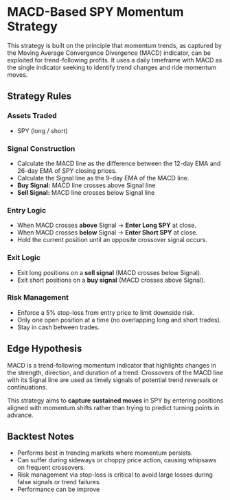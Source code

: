 # MACD-Based SPY Momentum Strategy

This strategy is built on the principle that momentum trends, as captured by the Moving Average Convergence Divergence (MACD) indicator, can be exploited for trend-following profits. It uses a daily timeframe with MACD as the single indicator seeking to identify trend changes and ride momentum moves.

## Strategy Rules

### Assets Traded
- SPY (long / short)

### Signal Construction
- Calculate the MACD line as the difference between the 12-day EMA and 26-day EMA of SPY closing prices.  
- Calculate the Signal line as the 9-day EMA of the MACD line.  
- **Buy Signal:** MACD line crosses above Signal line  
- **Sell Signal:** MACD line crosses below Signal line  

### Entry Logic
- When MACD crosses **above** Signal → **Enter Long SPY** at close.  
- When MACD crosses **below** Signal → **Enter Short SPY** at close.  
- Hold the current position until an opposite crossover signal occurs.

### Exit Logic
- Exit long positions on a **sell signal** (MACD crosses below Signal).  
- Exit short positions on a **buy signal** (MACD crosses above Signal).

### Risk Management
- Enforce a 5% stop-loss from entry price to limit downside risk.  
- Only one open position at a time (no overlapping long and short trades).  
- Stay in cash between trades.

## Edge Hypothesis

MACD is a trend-following momentum indicator that highlights changes in the strength, direction, and duration of a trend. Crossovers of the MACD line with its Signal line are used as timely signals of potential trend reversals or continuations.

This strategy aims to **capture sustained moves** in SPY by entering positions aligned with momentum shifts rather than trying to predict turning points in advance.

## Backtest Notes

- Performs best in trending markets where momentum persists.  
- Can suffer during sideways or choppy price action, causing whipsaws on frequent crossovers.  
- Risk management via stop-loss is critical to avoid large losses during false signals or trend failures.  
- Performance can be improve
